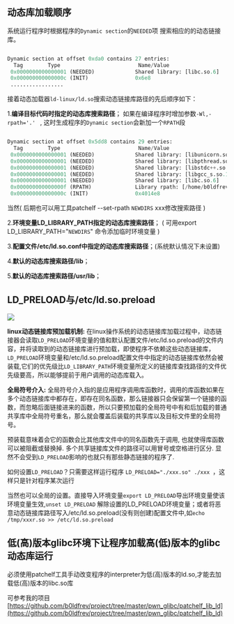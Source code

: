 ## 动态库加载顺序

系统运行程序时根据程序的`Dynamic section`的`NEEDED`项 搜索相应的的动态链接库。


```python

Dynamic section at offset 0xda0 contains 27 entries:
  Tag        Type                         Name/Value
 0x0000000000000001 (NEEDED)             Shared library: [libc.so.6]
 0x000000000000000c (INIT)               0x6e8
 .................

```

接着动态加载器`ld-linux/ld.so`搜索动态链接库路径的先后顺序如下：
 
1.**编译目标代码时指定的动态库搜索路径**； 如果在编译程序时增加参数`-Wl,-rpath='.' ` , 这时生成程序的`Dynamic section`会新加一个`RPATH`段

```python

Dynamic section at offset 0x5dd8 contains 29 entries:
  Tag        Type                         Name/Value
 0x0000000000000001 (NEEDED)             Shared library: [libunicorn.so.1]
 0x0000000000000001 (NEEDED)             Shared library: [libpthread.so.0]
 0x0000000000000001 (NEEDED)             Shared library: [libstdc++.so.6]
 0x0000000000000001 (NEEDED)             Shared library: [libgcc_s.so.1]
 0x0000000000000001 (NEEDED)             Shared library: [libc.so.6]
 0x000000000000000f (RPATH)              Library rpath: [/home/b0ldfrev/ctf_lib/./lib]
 0x000000000000000c (INIT)               0x4014e8


```
当然( 后期也可以用工具patchelf --set-rpath `NEWDIRS` xxx修改搜索路径 )


2.**环境变量LD_LIBRARY_PATH指定的动态库搜索路径**； ( 可用export LD_LIBRARY_PATH="`NEWDIRS`" 命令添加临时环境变量 )

3.**配置文件/etc/ld.so.conf中指定的动态库搜索路径**；(系统默认情况下未设置)

4.**默认的动态库搜索路径/lib**；

5.**默认的动态库搜索路径/usr/lib**；


## LD_PRELOAD与/etc/ld.so.preload
 
![](../libc/1.png)

**linux动态链接库预加载机制:**
在linux操作系统的动态链接库加载过程中，动态链接器会读取`LD_PRELOAD`环境变量的值和默认配置文件/etc/ld.so.preload的文件内容，并将读取到的动态链接库进行预加载，即使程序不依赖这些动态链接库，`LD_PRELOAD`环境变量和/etc/ld.so.preload配置文件中指定的动态链接库依然会被装载,它们的优先级比`LD_LIBRARY_PATH`环境变量所定义的链接库查找路径的文件优先级要高，所以能够提前于用户调用的动态库载入。

**全局符号介入:**
全局符号介入指的是应用程序调用库函数时，调用的库函数如果在多个动态链接库中都存在，即存在同名函数，那么链接器只会保留第一个链接的函数，而忽略后面链接进来的函数，所以只要预加载的全局符号中有和后加载的普通共享库中全局符号重名，那么就会覆盖后装载的共享库以及目标文件里的全局符号。

预装载意味着会它的函数会比其他库文件中的同名函数先于调用, 也就使得库函数可以被阻截或替换掉. 多个共享链接库文件的路径可以用冒号或空格进行区分. 显然不会受到`LD_PRELOAD`影响的也就只有那些静态链接的程序了.

如何设置`LD_PRELOAD`？只需要这样运行程序 `LD_PRELOAD="./xxx.so" ./xxx `，这样只是针对程序某次运行

当然也可以全局的设置。直接导入环境变量`export LD_PRELOAD`导出环境变量使该环境变量生效,`unset LD_PRELOAD` 解除设置的LD_PRELOAD环境变量；或者将恶意动态链接库路径写入/etc/ld.so.preload(没有则创建)配置文件中,如`echo /tmp/xxxr.so >> /etc/ld.so.preload`


## 低(高)版本glibc环境下让程序加载高(低)版本的glibc动态库运行

必须使用patchelf工具手动改变程序的interpreter为低(高)版本的ld.so,才能去加载低(高)版本的libc.so库

可参考我的项目[https://github.com/b0ldfrev/project/tree/master/pwn_glibc/patchelf_lib_ld](https://github.com/b0ldfrev/project/tree/master/pwn_glibc/patchelf_lib_ld)


